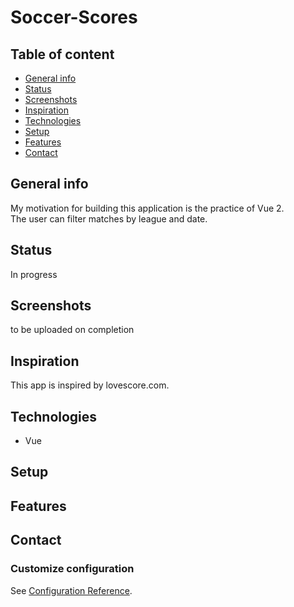 # Soccer-Scores



## Table of content
- [General info](#General-info)
- [Status](#Status)
- [Screenshots](#Screenshots)
- [Inspiration](#Inspiration)
- [Technologies](#Technologies)
- [Setup](#Setup)
- [Features](#Features)
- [Contact](#Contact)




## General info

My motivation for building this application is the practice of Vue 2.  
The user can filter matches by league and date. 

## Status
In progress

## Screenshots
to be uploaded on completion

## Inspiration
This app is inspired by lovescore.com. 

## Technologies

- Vue


## Setup

## Features

## Contact




### Customize configuration

See [Configuration Reference](https://cli.vuejs.org/config/).

